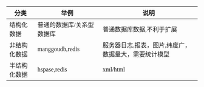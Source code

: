 <span  style="font-family: Simsun,serif; font-size: 17px; ">

| 分类     | 举例              | 说明                          |
|--------|-----------------|-----------------------------|
| 结构化数据  | 普通的数据库/关系型数据库   | 普通数据库数据,不利于扩展               |
| 非结构化数据 | manggoudb,redis | 服务器日志,报表，图片,纬度广，数据量大，需要统计模型 |
| 半结构化数据 | hspase,redis    | xml/html                    |

</span>